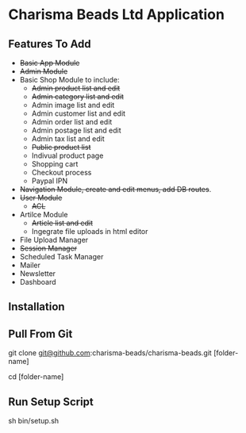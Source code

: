 Charisma Beads Ltd Application
==============================

Features To Add
---------------
* ~~Basic App Module~~
* ~~Admin Module~~
* Basic Shop Module to include:
	* ~~Admin product list and edit~~
	* ~~Admin category list and edit~~
	* Admin image list and edit
	* Admin customer list and edit
	* Admin order list and edit
	* Admin postage list and edit
	* Admin tax list and edit
	* ~~Public product list~~
	* Indivual product page
	* Shopping cart
	* Checkout process
	* Paypal IPN
* ~~Navigation Module, create and edit menus, add DB routes~~.
* ~~User Module~~
	* ~~ACL~~
* Artilce Module
	* ~~Article list and edit~~
	* Ingegrate file uploads in html editor
* File Upload Manager
* ~~Session Manager~~
* Scheduled Task Manager
* Mailer
* Newsletter
* Dashboard

Installation
------------

Pull From Git
-------------
git clone git@github.com:charisma-beads/charisma-beads.git [folder-name]

cd [folder-name]

Run Setup Script
----------------
sh bin/setup.sh

